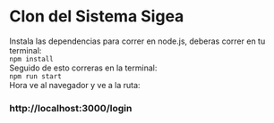 # Clon del Sistema Sigea

Instala las dependencias para correr en node.js, deberas correr en tu terminal:</br>
`npm install`</br>
Seguido de esto correras en la terminal:</br>
`npm run start`</br>
Hora ve al navegador y ve a la ruta:
### http://localhost:3000/login